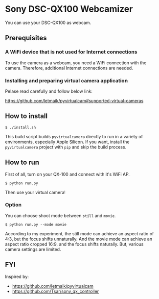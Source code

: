 # Sony DSC-QX100 Webcamizer

You can use your DSC-QX100 as webcam.

## Prerequisites

### A WiFi device that is not used for Internet connections

To use the camera as a webcam, you need a WiFi connection with the camera.
Therefore, additional Internet connections are needed.

### Installing and preparing virtual camera application

Pelase read carefully and follow below link:

https://github.com/letmaik/pyvirtualcam#supported-virtual-cameras

## How to install

```console
$ ./install.sh
```

This build script builds `pyvirtualcamera` directly to run in a variety of
environments, especially Apple Silicon. If you want, install the
`pyvirtualcamera` project with `pip` and skip the build process.

## How to run

First of all, turn on your QX-100 and connect with it's WiFi AP.

```console
$ python run.py
```

Then use your virtual camera!

### Option

You can choose shoot mode between `still` and `movie`.

```console
$ python run.py --mode movie
```

According to my experiment, the still mode can achieve an aspect ratio of 4:3,
but the focus shifts unnaturally. And the movie mode can achieve an aspect
ratio cropped 16:9, and the focus shifts naturally. But, various camera
settings are limited.

## FYI

Inspired by:

- https://github.com/letmaik/pyvirtualcam
- https://github.com/Tsar/sony_qx_controller
